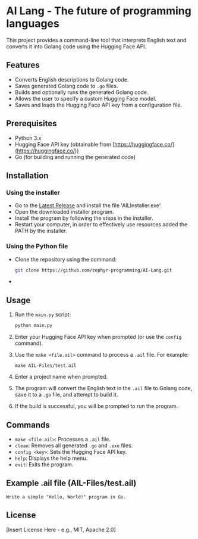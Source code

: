 # AI Lang - The future of programming languages

This project provides a command-line tool that interprets English text and converts it into Golang code using the Hugging Face API.

## Features

*   Converts English descriptions to Golang code.
*   Saves generated Golang code to `.go` files.
*   Builds and optionally runs the generated Golang code.
*   Allows the user to specify a custom Hugging Face model.
*   Saves and loads the Hugging Face API key from a configuration file.

## Prerequisites

*   Python 3.x
*   Hugging Face API key (obtainable from [https://huggingface.co/](https://huggingface.co/))
*   Go (for building and running the generated code)

## Installation

### Using the installer

*   Go to the [Latest Release](https://github.com/zephyr-programming/AI-Lang/releases/tag/Installer) and install the file 'AILInstaller.exe'.
*   Open the downloaded installer program.
*   Install the program by following the steps in the installer.
*   Restart your computer, in order to effectively use resources added the PATH by the installer.

### Using the Python file

*   Clone the repository using the command:
    ```bash
    git clone https://github.com/zephyr-programming/AI-Lang.git
    ```
*   

## Usage

1.  Run the `main.py` script:

    ```bash
    python main.py
    ```

2.  Enter your Hugging Face API key when prompted (or use the `config` command).
3.  Use the `make <file.ail>` command to process a `.ail` file.  For example:

    ```
    make AIL-Files/test.ail
    ```

4.  Enter a project name when prompted.
5.  The program will convert the English text in the `.ail` file to Golang code, save it to a `.go` file, and attempt to build it.
6.  If the build is successful, you will be prompted to run the program.

## Commands

*   `make <file.ail>`: Processes a `.ail` file.
*   `clean`: Removes all generated `.go` and `.exe` files.
*   `config <key>`: Sets the Hugging Face API key.
*   `help`: Displays the help menu.
*   `exit`: Exits the program.

## Example .ail file (AIL-Files/test.ail)

```
Write a simple "Hello, World!" program in Go.
```

## License

[Insert License Here - e.g., MIT, Apache 2.0]
